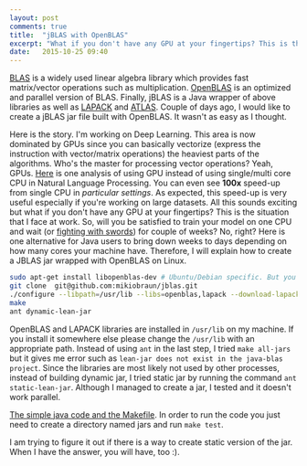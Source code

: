 ```yaml
---
layout: post
comments: true
title:  "jBLAS with OpenBLAS"
excerpt: "What if you don't have any GPU at your fingertips? This is the situation that I face at work. So, will you be satisfied to train your model on one CPU and wait for couple of weeks? No, right? Here is one alternative for Java users. I will explain how to create a JBLAS jar wrapped with OpenBLAS on Linux."
date:   2015-10-25 09:40
---
```


<!--### jBLAS with OpenBLAS-->

[BLAS](http://www.netlib.org/blas/) is a widely used linear algebra library which provides
fast matrix/vector operations such as multiplication. [OpenBLAS](https://github.com/xianyi/OpenBLAS/wiki) is an optimized and parallel version of BLAS. Finally, jBLAS is a Java wrapper of above libraries as well as [LAPACK](http://www.netlib.org/lapack/) and [ATLAS](http://math-atlas.sourceforge.net/). Couple of days ago, I would like to create a jBLAS jar file built with OpenBLAS. It wasn't as easy as I thought.

Here is the story. I'm working on Deep Learning. This area is now dominated by GPUs since you can basically vectorize (express the instruction with vector/matrix operations) the heaviest parts of the algorithms. Who's the master for processing vector operations? Yeah, GPUs. [Here](http://www.denizyuret.com/2015/01/parallel-processing-for-natural-language.html) is one analysis of using GPU instead of using single/multi core CPU in Natural Language Processing. You can even see **100x** speed-up from single CPU in _particular settings_. As expected, this speed-up is very useful especially if you're working on large datasets. All this sounds exciting but what if you don't have any GPU at your fingertips? This is the situation that I face at work. So, will you be satisfied to train your model on one CPU and wait (or [fighting with swords](http://imgs.xkcd.com/comics/compiling.png)) for couple of weeks? No, right? Here is one alternative for Java users to bring down weeks to days depending on how many cores your machine have. Therefore, I will explain how to create a JBLAS jar wrapped with OpenBLAS on Linux.

```bash
sudo apt-get install libopenblas-dev # Ubuntu/Debian specific. But you can download & install from the website.
git clone  git@github.com:mikiobraun/jblas.git
./configure --libpath=/usr/lib --libs=openblas,lapack --download-lapack --build-type=openblas`
make
ant dynamic-lean-jar
```

OpenBLAS and LAPACK libraries are installed in `/usr/lib` on my machine. If you install it somewhere else please change the `/usr/lib` with an appropriate path. Instead of using `ant` in the last step, I tried `make all-jars` but it gives me error such as `lean-jar does not exist in the java-blas project`. Since the libraries are most likely not used by other processes, instead of building dynamic jar, I tried static jar by running the command `ant static-lean-jar`. Although I managed to create a jar, I tested and it doesn't work parallel. 

[The simple java code and the Makefile](https://github.com/osmanbaskaya/osmanbaskaya.github.io/tree/master/code/2015-10-25-jBLAS-with-OpenBLAS-code). In order to run the code you just need to create a directory named jars and run `make test`. 

I am trying to figure it out if there is a way to create static version of the jar. When I have the answer, you will have, too :).
